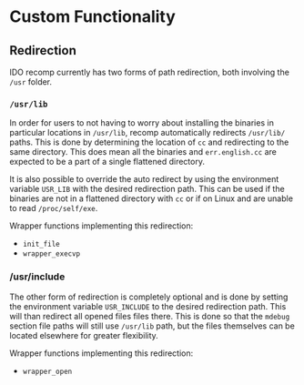 # Custom Functionality

## Redirection
IDO recomp currently has two forms of path redirection, both involving the `/usr` folder.

### `/usr/lib`
In order for users to not having to worry about installing the binaries in particular locations in `/usr/lib`, recomp automatically redirects `/usr/lib/` paths. This is done by determining the location of `cc` and redirecting to the same directory. This does mean all the binaries and `err.english.cc` are expected to be a part of a single flattened directory.

It is also possible to override the auto redirect by using the environment variable `USR_LIB` with the desired redirection path. This can be used if the binaries are not in a flattened directory with `cc` or if on Linux and are unable to read `/proc/self/exe`.

Wrapper functions implementing this redirection:
* `init_file`
* `wrapper_execvp`

### /usr/include
The other form of redirection is completely optional and is done by setting the environment variable `USR_INCLUDE` to the desired redirection path. This will than redirect all opened files files there. This is done so that the `mdebug` section file paths will still use `/usr/lib` path, but the files themselves can be located elsewhere for greater flexibility.

Wrapper functions implementing this redirection:
* `wrapper_open`
